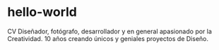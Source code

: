 # hello-world
CV
Diseñador, fotógrafo, desarrollador y en general apasionado por la Creatividad. 10 años creando únicos y geniales proyectos de Diseño.
